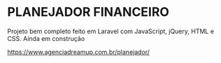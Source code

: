 <h1>PLANEJADOR FINANCEIRO</h1>

Projeto bem completo feito em Laravel com JavaScript, jQuery, HTML e CSS. Ainda em construção

https://www.agenciadreamup.com.br/planejador/
